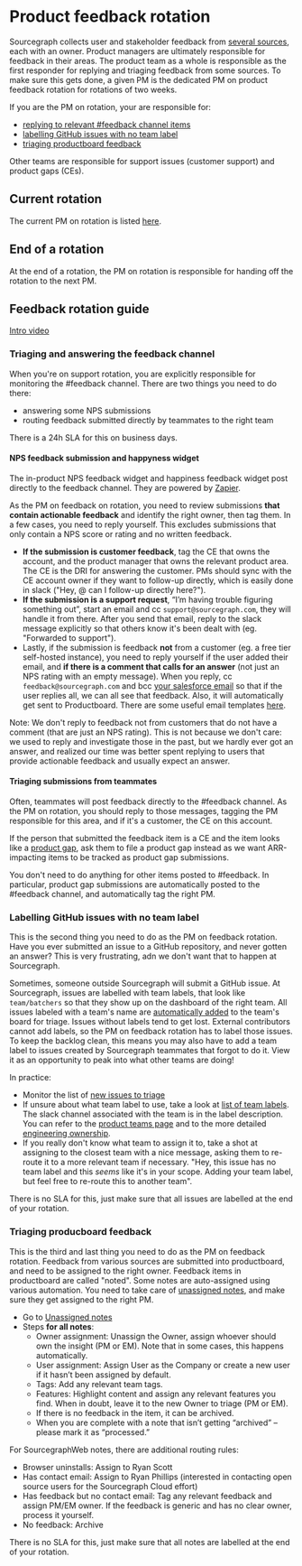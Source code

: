 # Product feedback rotation

Sourcegraph collects user and stakeholder feedback from [several sources](user_stakeholder_feedback.md), each with an owner. Product managers are ultimately responsible for feedback in their areas. The product team as a whole is responsible as the first responder for replying and triaging feedback from some sources. To make sure this gets done, a given PM is the dedicated PM on product feedback rotation for rotations of two weeks.

If you are the PM on rotation, your are responsible for:

- [replying to relevant #feedback channel items](#triaging-and-answering-the-feedback-channel)
- [labelling GitHub issues with no team label](#labelling-github-issues-with-no-team-label)
- [triaging productboard feedback](#triaging-producboard-feedback)

Other teams are responsible for support issues (customer support) and product gaps (CEs).

## Current rotation

The current PM on rotation is listed [here](https://docs.google.com/document/d/1TTRjK-CL38fdCvrVUgRL70agUiwDbQFJXCo8IuJmLls/edit#bookmark=id.cqrgoc1hvygc).

## End of a rotation

At the end of a rotation, the PM on rotation is responsible for handing off the rotation to the next PM.

## Feedback rotation guide

[Intro video](https://www.loom.com/share/7a304e8b44b141bb92fee8976f15427f)

### Triaging and answering the feedback channel

When you're on support rotation, you are explicitly responsible for monitoring the #feedback channel. There are two things you need to do there:

- answering some NPS submissions
- routing feedback submitted directly by teammates to the right team

There is a 24h SLA for this on business days.

#### NPS feedback submission and happyness widget

The in-product NPS feedback widget and happiness feedback widget post directly to the feedback channel. They are powered by [Zapier](https://zapier.com/app/zaps/folder/828861).

As the PM on feedback on rotation, you need to review submissions **that contain actionable feedback** and identify the right owner, then tag them. In a few cases, you need to reply yourself. This excludes submissions that only contain a NPS score or rating and no written feedback.

- **If the submission is customer feedback**, tag the CE that owns the account, and the product manager that owns the relevant product area. The CE is the DRI for answering the customer. PMs should sync with the CE account owner if they want to follow-up directly, which is easily done in slack ("Hey, @<ce-owner> can I follow-up directly here?").
- **If the submission is a support request**, “I’m having trouble figuring something out”, start an email and cc `support@sourcegraph.com`, they will handle it from there. After you send that email, reply to the slack message explicitly so that others know it's been dealt with (eg. "Forwarded to support").
- Lastly, if the submission is feedback **not** from a customer (eg. a free tier self-hosted instance), you need to reply yourself if the user added their email, and **if there is a comment that calls for an answer** (not just an NPS rating with an empty message). When you reply, cc `feedback@sourcegraph.com` and bcc [your salesforce email](https://www.google.com/url?q=https://sourcegraph2020.lightning.force.com/lightning/settings/personal/EmailToSalesforceUserSetup/home&sa=D&source=docs&ust=1644257326395356&usg=AOvVaw0KQKoT-nlb8dZb8xk7iyPa) so that if the user replies all, we can all see that feedback. Also, it will automatically get sent to Productboard. There are some useful email templates [here](https://docs.google.com/document/d/1TTRjK-CL38fdCvrVUgRL70agUiwDbQFJXCo8IuJmLls).

Note: We don't reply to feedback not from customers that do not have a comment (that are just an NPS rating). This is not because we don't care: we used to reply and investigate those in the past, but we hardly ever got an answer, and realized our time was better spent replying to users that provide actionable feedback and usually expect an answer.

#### Triaging submissions from teammates

Often, teammates will post feedback directly to the #feedback channel. As the PM on rotation, you should reply to those messages, tagging the PM responsible for this area, and if it's a customer, the CE on this account.

If the person that submitted the feedback item is a CE and the item looks like a [product gap](surfacing_product_feedback.md#what-is-a-product-gap), ask them to file a product gap instead as we want ARR-impacting items to be tracked as product gap submissions.

You don't need to do anything for other items posted to #feedback. In particular, product gap submissions are automatically posted to the #feedback channel, and automatically tag the right PM.

### Labelling GitHub issues with no team label

This is the second thing you need to do as the PM on feedback rotation. Have you ever submitted an issue to a GitHub repository, and never gotten an answer? This is very frustrating, adn we don't want that to happen at Sourcegraph.

Sometimes, someone outside Sourcegraph will submit a GitHub issue. At Sourcegraph, issues are labelled with team labels, that look like `team/batchers` so that they show up on the dashboard of the right team. All issues labeled with a team's name are [automatically added](https://github.com/sourcegraph/sourcegraph/blob/main/.github/workflows/label-move.yml) to the team's board for triage. Issues without labels tend to get lost. External contributors cannot add labels, so the PM on feedback rotation has to label those issues. To keep the backlog clean, this means you may also have to add a team label to issues created by Sourcegraph teammates that forgot to do it. View it as an opportunity to peak into what other teams are doing!

In practice:

- Monitor the list of [new issues to triage](https://github.com/sourcegraph/sourcegraph/issues?q=is%3Aissue+no%3Alabel+is%3Aopen)
- If unsure about what team label to use, take a look at [list of team labels](https://github.com/sourcegraph/sourcegraph/labels?q=team+%2F). The slack channel associated with the team is in the label description. You can refer to the [product teams page](../team/product_teams.md) and to the more detailed [engineering ownership](../../engineering/process/engineering_ownership.md).
- If you really don't know what team to assign it to, take a shot at assigning to the closest team with a nice message, asking them to re-route it to a more relevant team if necessary. "Hey, this issue has no team label and this _seems_ like it's in your scope. Adding your team label, but feel free to re-route this to another team".

There is no SLA for this, just make sure that all issues are labelled at the end of your rotation.

### Triaging producboard feedback

This is the third and last thing you need to do as the PM on feedback rotation. Feedback from various sources are submitted into productboard, and need to be assigned to the right owner. Feedback items in productboard are called "noted". Some notes are auto-assigned using various automation. You need to take care of [unassigned notes](https://sourcegraph.productboard.com/insights/notes/unassigned), and make sure they get assigned to the right PM.

- Go to [Unassigned notes](https://sourcegraph.productboard.com/insights/notes/unassigned/)
- Steps **for all notes**:
  - Owner assignment: Unassign the Owner, assign whoever should own the insight (PM or EM). Note that in some cases, this happens automatically.
  - User assignment: Assign User as the Company or create a new user if it hasn’t been assigned by default.
  - Tags: Add any relevant team tags.
  - Features: Highlight content and assign any relevant features you find. When in doubt, leave it to the new Owner to triage (PM or EM).
  - If there is no feedback in the item, it can be archived.
  - When you are complete with a note that isn’t getting “archived” – please mark it as “processed.”

For SourcegraphWeb notes, there are additional routing rules:

- Browser uninstalls: Assign to Ryan Scott
- Has contact email: Assign to Ryan Phillips (interested in contacting open source users for the Sourcegraph Cloud effort)
- Has feedback but no contact email: Tag any relevant feedback and assign PM/EM owner. If the feedback is generic and has no clear owner, process it yourself.
- No feedback: Archive

There is no SLA for this, just make sure that all notes are labelled at the end of your rotation.
